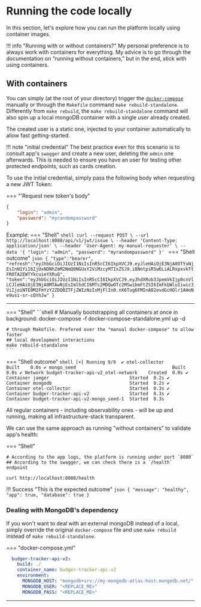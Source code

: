 # Running the code locally

In this section, let's explore how you can run the platform locally using container images.

!!! info "Running with or without containers?"
    My personal preference is to always work with containers for everything. My advice is to go through the documentation on “running without containers,” but in the end, stick with using containers.

## With containers

You can simply (at the root of your directory) trigger the [`docker-compose`](https://github.com/vsantos/budget-tracker-api-v2/blob/feat/initial_version/docker-compose-standalone.yml) manually or through the `Makefile` command `make rebuild-standalone`. Differently from `make rebuild`, the `make rebuild-standalone` command will also spin up a local mongoDB container with a single user already created.

The created user is a static one, injected to your container automatically to allow fast getting-started.

!!! note "initial credential"
    The best practice even for this scenario is to consult app's `swagger` and create a new user, deleting the `admin` one afterwards. This is needed to ensure you have an user for testing other protected endpoints, such as cards creation.

To use the initial credential, simply pass the following body when requesting a new JWT Token:

=== "'Request new token's body"
```json
{
	"login": "admin",
	"password": "myrandompassword"
}
```

Example:
=== "Shell"
    ```shell
    curl --request POST \
      --url http://localhost:8080/api/v1/jwt/issue \
      --header 'Content-Type: application/json' \
      --header 'User-Agent: my-manual-requester' \
      --data '{
        "login": "admin",
        "password": "myrandompassword"
      }'
    ```
=== "Shell outcome"
    ```json
    {
      "type":"bearer",
      "refresh":"eyJhbGciOiJIUzI1NiIsInR5cCI6IkpXVCJ9.eyJleHAiOjE3NjA0OTYxNjEsInN1YiI6IjUxNDNhZmM2NmQ0NGUxY2ViMzcyMTIxZSJ9.i8NntpiR5w6LiALRxpxvkTtFROTA2EWTYkcuieYXRuQ",
      "token":"eyJhbGciOiJIUzI1NiIsInR5cCI6IkpXVCJ9.eyJhdXRob3JpemVkIjp0cnVlLCJleHAiOjE3NjA0MTAwNjEsImlhdCI6MTc2MDQwOTc2MSwibmFtZSI6ImFkbWluIiwic3ViIjoiNTE0M2FmYzY2ZDQ0ZTFjZWIzNzIxMjFlIn0.nX6Tug6FMInA02evdGcHOlr1AHoNe9usi-sr-cOYhJw"
    }
    ```

---

=== "Shell"
    ```shell
    # Manually bootstrapping all containers at once in background:
    docker-compose -f docker-compose-standalone.yml up -d

    # through Makefile. Prefered over the "manual docker-compose" to allow faster
    ## local development interactions 
    make rebuild-standalone
    ```

=== "Shell outcome"
    ```shell
    [+] Running 9/9 
    ✔ otel-collector                                Built    0.0s
    ✔ mongo_seed                                    Built    0.0s
    ✔ Network budget-tracker-api-v2_otel-network    Created  0.0s
    ✔ Container jaeger                              Started  0.2s
    ✔ Container mongodb                             Started  0.2s
    ✔ Container otel-collector                      Started  0.3s
    ✔ Container budger-tracker-api-v2               Started  0.3s
    ✔ Container budget-tracker-api-v2-mongo_seed-1  Started  0.3s
    ```

All regular containers - including observability ones - will be up and running, making all infrastructure-stack transparent.

We can use the same approach as running "without containers" to validate app's health:

=== "Shell"
```shell
# According to the app logs, the platform is running under port `8080`
## According to the swagger, we can check there is a `/health` endpoint

curl http://localhost:8080/health
```

!!! Success "This is the expected outcome"
    ```json
    {
        "message": "healthy",
        "app": true,
        "database": true
    }
    ```

### Dealing with MongoDB's dependency

If you won't want to deal with an external mongoDB instead of a local, simply override the original `docker-compose` file and use `make rebuild` instead of `make rebuild-standalone`.

=== "docker-compose.yml"
```yaml
  budger-tracker-api-v2:
    build: ./
    container_name: budger-tracker-api-v2
    environment:
      MONGODB_HOST: "mongodb+srv://my-mongodb-atlas-host.mongodb.net/"
      MONGODB_USER: "<REPLACE_ME>"
      MONGODB_PASS: "<REPLACE_ME>"
```

---

<script src="https://giscus.app/client.js"
        data-repo="vsantos/budget-tracker-api-v2-discussions"
        data-repo-id="R_kgDOQApX1g"
        data-category="General"
        data-category-id="DIC_kwDOQApX1s4CwhAe"
        data-mapping="pathname"
        data-strict="0"
        data-reactions-enabled="1"
        data-emit-metadata="0"
        data-input-position="top"
        data-theme="catppuccin_frappe"
        data-lang="en"
        crossorigin="anonymous"
        async>
</script>